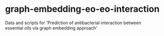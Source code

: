 # graph-embedding-eo-eo-interaction
Data and scripts for 'Prediction of antibacterial interaction between essential oils via graph embedding approach'
